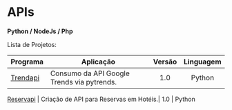 # APIs

<p><b>Python / NodeJs / Php</b><br/></p>

<p>Lista de Projetos:</p>

Programa            | Aplicação | Versão | Linguagem
----------------- | -------- | :---------: | :---------:
[Trendapi]()  | Consumo da API Google Trends via pytrends.| 1.0 | Python

[Reservapi]()  | Criação de API para Reservas em Hotéis.| 1.0 | Python